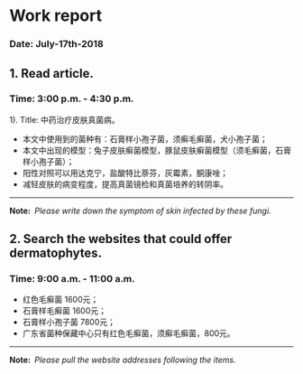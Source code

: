 # Work report
### Date: July-17th-2018
## 1. Read article.
### Time: 3:00 p.m. - 4:30 p.m.
1). Title: 中药治疗皮肤真菌病。  
  * 本文中使用到的菌种有：石膏样小孢子菌，须癣毛癣菌，犬小孢子菌；
  * 本文中出现的模型：兔子皮肤癣菌模型，豚鼠皮肤癣菌模型（须毛癣菌，石膏样小孢子菌）；
  * 阳性对照可以用达克宁，盐酸特比萘芬，灰霉素，酮康唑；
  * 减轻皮肤的病变程度，提高真菌镜检和真菌培养的转阴率。  
***  
__Note:&nbsp;__ _Please write down the symptom of skin infected by these fungi._

## 2. Search the websites that could offer dermatophytes.
### Time: 9:00 a.m. - 11:00 a.m.
   * 红色毛癣菌 1600元；  
   * 石膏样毛癣菌 1600元；  
   * 石膏样小孢子菌 7800元；
   * 广东省菌种保藏中心只有红色毛癣菌，须癣毛癣菌，800元。  
***
__Note:&nbsp;__ _Please pull the website addresses following the items._
